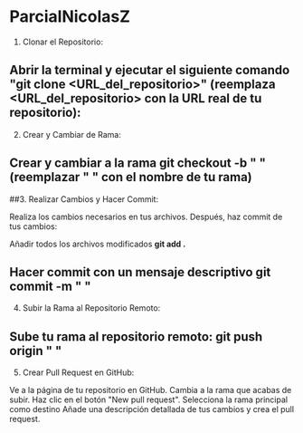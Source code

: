 # ParcialNicolasZ
1. Clonar el Repositorio:

Abrir la terminal y ejecutar el siguiente comando **"git clone <URL_del_repositorio>"** (reemplaza <URL_del_repositorio> con la URL real de tu repositorio):
----
2. Crear y Cambiar de Rama:

Crear y cambiar a la rama **git checkout -b " "** (reemplazar " " con el nombre de tu rama)
----
##3. Realizar Cambios y Hacer Commit:

Realiza los cambios necesarios en tus archivos. Después, haz commit de tus cambios:

Añadir todos los archivos modificados
**git add .**

Hacer commit con un mensaje descriptivo
**git commit -m " "**
----
4. Subir la Rama al Repositorio Remoto:

Sube tu rama al repositorio remoto:
**git push origin " "**
----
5. Crear Pull Request en GitHub:

Ve a la página de tu repositorio en GitHub.
Cambia a la rama que acabas de subir.
Haz clic en el botón "New pull request".
Selecciona la rama principal como destino 
Añade una descripción detallada de tus cambios y crea el pull request.
